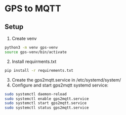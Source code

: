 # GPS to MQTT


## Setup
1. Create venv
```sh
python3 -m venv gps-venv
source gps-venv/bin/activate
```
2. Install requirments.txt
```sh
pip install -r requirements.txt
```
3. Create the gps2mqtt.service in /etc/systemd/system/
4. Configure and start gps2mqtt systemd service: 
```sh
sudo systemctl daemon-reload
sudo systemctl enable gps2mqtt.service
sudo systemctl start gps2mqtt.service
sudo systemctl status gps2mqtt.service
```
